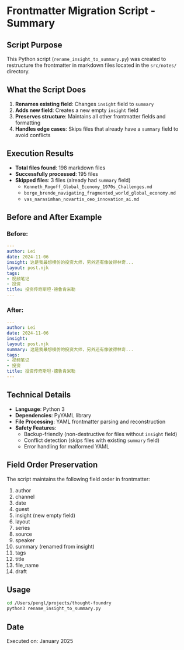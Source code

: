 # Frontmatter Migration Script - Summary

## Script Purpose
This Python script (`rename_insight_to_summary.py`) was created to restructure the frontmatter in markdown files located in the `src/notes/` directory.

## What the Script Does
1. **Renames existing field**: Changes `insight` field to `summary`
2. **Adds new field**: Creates a new empty `insight` field
3. **Preserves structure**: Maintains all other frontmatter fields and formatting
4. **Handles edge cases**: Skips files that already have a `summary` field to avoid conflicts

## Execution Results
- **Total files found**: 198 markdown files
- **Successfully processed**: 195 files
- **Skipped files**: 3 files (already had `summary` field)
  - `Kenneth_Rogoff_Global_Economy_1970s_Challenges.md`
  - `borge_brende_navigating_fragmented_world_global_economy.md`
  - `vas_narasimhan_novartis_ceo_innovation_ai.md`

## Before and After Example

### Before:
```yaml
---
author: Lei
date: 2024-11-06
insight: 这是我最想模仿的投资大师，另外还有像彼得林奇...
layout: post.njk
tags:
- 视频笔记
- 投资
title: 投资传奇斯坦·德鲁肯米勒
---
```

### After:
```yaml
---
author: Lei
date: 2024-11-06
insight: 
layout: post.njk
summary: 这是我最想模仿的投资大师，另外还有像彼得林奇...
tags:
- 视频笔记
- 投资
title: 投资传奇斯坦·德鲁肯米勒
---
```

## Technical Details
- **Language**: Python 3
- **Dependencies**: PyYAML library
- **File Processing**: YAML frontmatter parsing and reconstruction
- **Safety Features**: 
  - Backup-friendly (non-destructive for files without `insight` field)
  - Conflict detection (skips files with existing `summary` field)
  - Error handling for malformed YAML

## Field Order Preservation
The script maintains the following field order in frontmatter:
1. author
2. channel  
3. date
4. guest
5. insight (new empty field)
6. layout
7. series
8. source
9. speaker
10. summary (renamed from insight)
11. tags
12. title
13. file_name
14. draft

## Usage
```bash
cd /Users/pengl/projects/thought-foundry
python3 rename_insight_to_summary.py
```

## Date
Executed on: January 2025
